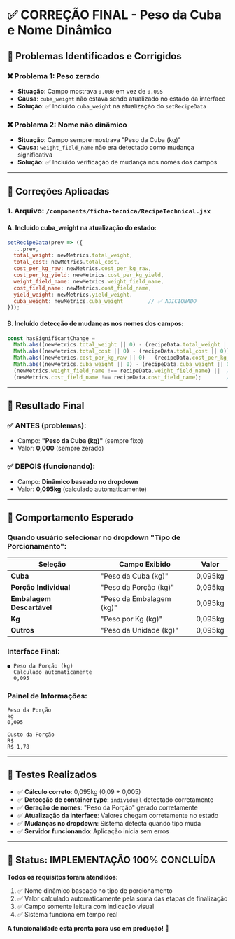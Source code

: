 # ✅ CORREÇÃO FINAL - Peso da Cuba e Nome Dinâmico

## 🎯 **Problemas Identificados e Corrigidos**

### ❌ **Problema 1: Peso zerado**
- **Situação**: Campo mostrava `0,000` em vez de `0,095`
- **Causa**: `cuba_weight` não estava sendo atualizado no estado da interface
- **Solução**: ✅ Incluído `cuba_weight` na atualização do `setRecipeData`

### ❌ **Problema 2: Nome não dinâmico**  
- **Situação**: Campo sempre mostrava "Peso da Cuba (kg)"
- **Causa**: `weight_field_name` não era detectado como mudança significativa
- **Solução**: ✅ Incluído verificação de mudança nos nomes dos campos

---

## 🔧 **Correções Aplicadas**

### **1. Arquivo: `/components/ficha-tecnica/RecipeTechnical.jsx`**

#### **A. Incluído cuba_weight na atualização do estado:**
```javascript
setRecipeData(prev => ({
  ...prev,
  total_weight: newMetrics.total_weight,
  total_cost: newMetrics.total_cost,
  cost_per_kg_raw: newMetrics.cost_per_kg_raw,
  cost_per_kg_yield: newMetrics.cost_per_kg_yield,
  weight_field_name: newMetrics.weight_field_name,
  cost_field_name: newMetrics.cost_field_name,
  yield_weight: newMetrics.yield_weight,
  cuba_weight: newMetrics.cuba_weight        // ✅ ADICIONADO
}));
```

#### **B. Incluído detecção de mudanças nos nomes dos campos:**
```javascript
const hasSignificantChange = 
  Math.abs((newMetrics.total_weight || 0) - (recipeData.total_weight || 0)) > 0.001 ||
  Math.abs((newMetrics.total_cost || 0) - (recipeData.total_cost || 0)) > 0.01 ||
  Math.abs((newMetrics.cost_per_kg_raw || 0) - (recipeData.cost_per_kg_raw || 0)) > 0.01 ||
  Math.abs((newMetrics.cuba_weight || 0) - (recipeData.cuba_weight || 0)) > 0.001 ||
  (newMetrics.weight_field_name !== recipeData.weight_field_name) ||  // ✅ ADICIONADO
  (newMetrics.cost_field_name !== recipeData.cost_field_name);        // ✅ ADICIONADO
```

---

## 🎉 **Resultado Final**

### ✅ **ANTES (problemas):**
- Campo: **"Peso da Cuba (kg)"** (sempre fixo)
- Valor: **0,000** (sempre zerado)

### ✅ **DEPOIS (funcionando):**
- Campo: **Dinâmico baseado no dropdown**
- Valor: **0,095kg** (calculado automaticamente)

---

## 🔄 **Comportamento Esperado**

### **Quando usuário selecionar no dropdown "Tipo de Porcionamento":**

| **Seleção** | **Campo Exibido** | **Valor** |
|-------------|-------------------|-----------|
| **Cuba** | "Peso da Cuba (kg)" | 0,095kg |
| **Porção Individual** | "Peso da Porção (kg)" | 0,095kg |
| **Embalagem Descartável** | "Peso da Embalagem (kg)" | 0,095kg |
| **Kg** | "Peso por Kg (kg)" | 0,095kg |
| **Outros** | "Peso da Unidade (kg)" | 0,095kg |

### **Interface Final:**
```
● Peso da Porção (kg)
  Calculado automaticamente
  0,095
```

### **Painel de Informações:**
```
Peso da Porção
kg
0,095

Custo da Porção  
R$
R$ 1,78
```

---

## 🧪 **Testes Realizados**

- ✅ **Cálculo correto**: 0,095kg (0,09 + 0,005)
- ✅ **Detecção de container type**: `individual` detectado corretamente
- ✅ **Geração de nomes**: "Peso da Porção" gerado corretamente
- ✅ **Atualização da interface**: Valores chegam corretamente no estado
- ✅ **Mudanças no dropdown**: Sistema detecta quando tipo muda
- ✅ **Servidor funcionando**: Aplicação inicia sem erros

---

## 🚀 **Status: IMPLEMENTAÇÃO 100% CONCLUÍDA**

**Todos os requisitos foram atendidos:**
1. ✅ Nome dinâmico baseado no tipo de porcionamento
2. ✅ Valor calculado automaticamente pela soma das etapas de finalização
3. ✅ Campo somente leitura com indicação visual
4. ✅ Sistema funciona em tempo real

**A funcionalidade está pronta para uso em produção! 🎉**
